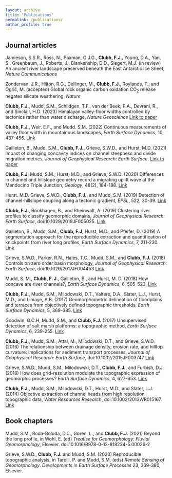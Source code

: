 ```yaml
---
layout: archive
title: "Publications"
permalink: /publications/
author_profile: true
---
```


## Journal articles

Jamieson, S.S.R., Ross, N., Paxman, G.J.G., **Clubb, F.J.**, Young, D.A., Yan, S., Greenbaum, J., Roberts, J., Blankenship, D.D., Siegert, M.J. (in review) An ancient river landscape preserved beneath the East Antarctic Ice Sheet, _Nature Communications_

Zondervan, J.R., Hilton, R.G., Dellinger, M., **Clubb, F.J.**, Roylands, T., and Ogrič, M. (accepted) Global rock organic carbon oxidation CO<sub>2</sub> release negates silicate weathering, _Nature_

**Clubb, F.J.**, Mudd, S.M., Schildgen, T.F., van der Beek, P.A., Devrani, R., and Sinclair, H.D. (2023) Himalayan valley-floor widths controlled by tectonics rather than water discharge, _Nature Geoscience_ [Link to paper](https://www.nature.com/articles/s41561-023-01238-8)

**Clubb, F.J.**, Weir. E.F., and Mudd. S.M. (2022) Continuous measurements of valley floor width in mountainous landscapes, _Earth Surface Dynamics_, 10, 437-456. [Link](https://doi.org/10.5194/esurf-10-437-2022)

Gailleton, B., Mudd, S.M., **Clubb, F.J.**, Grieve, S.W.D., and Hurst, M.D. (2021) Impact of changing concavity indices on channel steepness and divide migration metrics, _Journal of Geophysical Research: Earth Surface_. [Link to paper](https://doi.org/10.1029/2020JF006060)

**Clubb, F.J**, Mudd, S.M., Hurst, M.D., and Grieve, S.W.D. (2020) Differences in channel and hillslope geometry record a migrating uplift wave at the Mendocino Triple Junction, _Geology_, 48(2), 184-188. [Link](https://pubs.geoscienceworld.org/gsa/geology/article/48/2/184/579528/Differences-in-channel-and-hillslope-geometry)

Hurst. M.D. Grieve, S.W.D., **Clubb, F.J.**, and Mudd, S.M. (2019) Detection of channel-hillslope coupling along a tectonic gradient, _EPSL_, 522, 30-39. [Link](https://www.sciencedirect.com/science/article/pii/S0012821X19303577)

**Clubb, F.J.**, Bookhagen, B., and Rheinwalt, A. (2019) Clustering river profiles to classify geomorphic domains, _Journal of Geophysical Research: Earth Surface_, doi:10.1029/2019JF005025. [Link](https://agupubs.onlinelibrary.wiley.com/doi/full/10.1029/2019JF005025)

Gailleton, B., Mudd, S.M., **Clubb, F.J**, Hurst, M.D., and Pfeifer, D. (2019) A segmentation approach for the reproducible extraction and quantification of knickpoints from river long profiles, _Earth Surface Dynamics_, 7, 211-230. [Link](https://esurf.copernicus.org/articles/7/211/2019/)

Grieve, S.W.D., Parker, R.N., Hales, T.C., Mudd, S.M., and **Clubb, F.J.** (2018) Controls on zero order basin morphology, _Journal of Geophysical Research: Earth Surface_, doi:10.1029/2017JF004453 [Link](https://agupubs.onlinelibrary.wiley.com/doi/full/10.1029/2017JF004453)

Mudd, S. M., **Clubb, F. J.**, Gailleton, B., and Hurst, M. D. (2018) How concave are river channels?, _Earth Surface Dynamics_, 6, 505-523. [Link](https://esurf.copernicus.org/articles/6/505/2018/)

**Clubb, F.J.**, Mudd, S.M., Milodowski, D.T., Valters, D.A., Slater, L.J., Hurst, M.D., and Limaye, A.B. (2017) Geomorphometric delineation of floodplains and terraces from objectively defined topographic thresholds, _Earth Surface Dynamics_, 5, 369-385. [Link](https://esurf.copernicus.org/articles/5/369/2017/)

Goodwin, G.C.H, Mudd, S.M., and **Clubb, F.J.** (2017) Unsupervised detection of salt marsh platforms: a topographic method, _Earth Surface Dynamics_, 6, 239-255. [Link](https://esurf.copernicus.org/articles/6/239/2018/)

**Clubb, F.J.**, Mudd, S.M., Attal, M., Milodowski, D.T., and Grieve, S.W.D. (2016) The relationship between drainage density, erosion rate, and hilltop curvature: implications for sediment transport processes, _Journal of Geophysical Research: Earth Surface_, doi:10.1002/2015JF003747 [Link](https://agupubs.onlinelibrary.wiley.com/doi/full/10.1002/2015JF003747)

Grieve, S.W.D., Mudd, S.M., Milodowski, D.T., **Clubb, F.J.**, and Furbish, D.J. (2016) How does grid-resolution modulate the topographic expression of geomorphic processes? _Earth Surface Dynamics_, 4, 627-653. [Link](https://esurf.copernicus.org/articles/4/627/2016/)

**Clubb, F.J.**, Mudd, S.M., Milodowski, D.T., Hurst, M.D., and Slater, L.J. (2014) Objective extraction of channel heads from high resolution topographic data, _Water Resources Research_, doi:10.1002/2013WR015167.
[Link](https://agupubs.onlinelibrary.wiley.com/doi/full/10.1002/2013WR015167)

## Book chapters

Mudd, S.M., Roda-Boluda, D.C., Goren, L., and **Clubb, F.J.** (2021) Beyond the long profile, in Wohl, E. (ed) _Treatise for Geomorphology: Fluvial Geomorphology_, Elsevier. doi:10.1016/B978-0-12-818234-5.00026-2

Grieve, S.W.D., **Clubb, F.J.** and Mudd, S.M. (2020) Reproducible topographic analysis, in Tarolli, P. and Mudd, S.M. (eds) _Remote Sensing of Geomorphology_. _Developments in Earth Surface Processes_ 23, 369-380, Elsevier.

